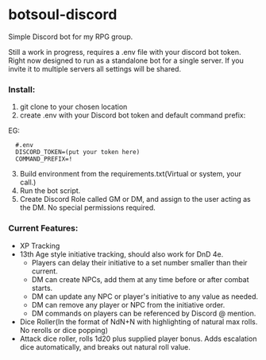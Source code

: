 # botsoul-discord
Simple Discord bot for my RPG group.

Still a work in progress, requires a .env file with your discord bot token.  Right now designed to run as a standalone bot for a single server.  If you invite it to multiple servers all settings will be shared.

### Install:
1) git clone to your chosen location
2) create .env with your Discord bot token and default command prefix:

EG:
```  
  #.env
  DISCORD_TOKEN=(put your token here)
  COMMAND_PREFIX=!
```
3) Build environment from the requirements.txt(Virtual or system, your call.)
4) Run the bot script.
5) Create Discord Role called GM or DM, and assign to the user acting as the DM.  No special permissions required.  
  
### Current Features:
- XP Tracking
- 13th Age style initiative tracking, should also work for DnD 4e.
    - Players can delay their initiative to a set number smaller than their current.
    - DM can create NPCs, add them at any time before or after combat starts.
    - DM can update any NPC or player's initiative to any value as needed.
    - DM can remove any player or NPC from the initiative order.
    - DM commands on players can be referenced by Discord @ mention.
- Dice Roller(In the format of NdN+N with highlighting of natural max rolls.  No rerolls or dice popping)
- Attack dice roller, rolls 1d20 plus supplied player bonus.  Adds escalation dice automatically, and breaks out natural roll value.

